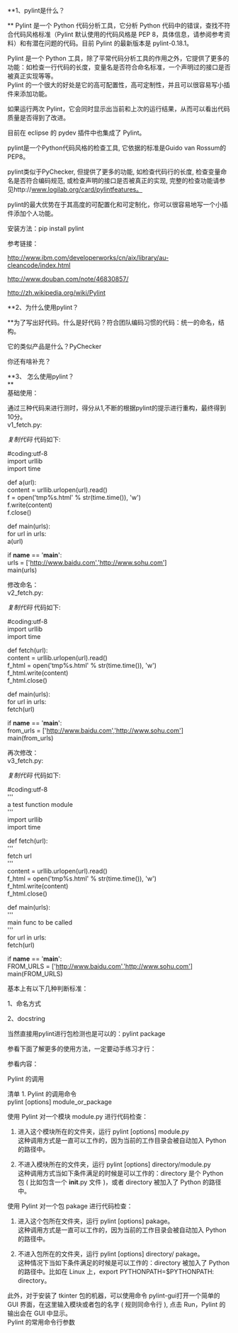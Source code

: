 **1、pylint是什么？  
  
** Pylint 是一个 Python 代码分析工具，它分析 Python 代码中的错误，查找不符合代码风格标准（Pylint 默认使用的代码风格是
PEP 8，具体信息，请参阅参考资料）和有潜在问题的代码。目前 Pylint 的最新版本是 pylint-0.18.1。  
  
Pylint 是一个 Python
工具，除了平常代码分析工具的作用之外，它提供了更多的功能：如检查一行代码的长度，变量名是否符合命名标准，一个声明过的接口是否被真正实现等等。  
Pylint 的一个很大的好处是它的高可配置性，高可定制性，并且可以很容易写小插件来添加功能。  
  
如果运行两次 Pylint，它会同时显示出当前和上次的运行结果，从而可以看出代码质量是否得到了改进。  
  
目前在 eclipse 的 pydev 插件中也集成了 Pylint。  
  
pylint是一个Python代码风格的检查工具, 它依据的标准是Guido van Rossum的PEP8。  
  
pylint类似于PyChecker, 但提供了更多的功能, 如检查代码行的长度, 检查变量命名是否符合编码规范, 或检查声明的接口是否被真正的实现,
完整的检查功能请参见http://www.logilab.org/card/pylintfeatures。  
  
pylint的最大优势在于其高度的可配置化和可定制化，你可以很容易地写一个小插件添加个人功能。  
  
安装方法：pip install pylint  
  
参考链接：  
  
http://www.ibm.com/developerworks/cn/aix/library/au-cleancode/index.html  
  
http://www.douban.com/note/46830857/  
  
http://zh.wikipedia.org/wiki/Pylint  
  
**2、为什么使用pylint？  
  
** ​为了写出好代码。什么是好代码？符合团队编码习惯的代码：统一的命名，结构。  
  
它的类似产品是什么？PyChecker  
  
你还有啥补充？  
  
**3、 怎么使用pylint？  
**  
基础使用：  
  
通过三种代码来进行测时，得分从1,不断的根据pylint的提示进行重构，最终得到10分。  
v1_fetch.py:  

_复制代码_ 代码如下:

  
#coding:utf-8  
import urllib  
import time  
  
def a(url):  
content = urllib.urlopen(url).read()  
f = open('tmp%s.html' % str(time.time()), 'w')  
f.write(content)  
f.close()  
  
def main(urls):  
for url in urls:  
a(url)  
  
if __name__ == '__main__':  
urls = ['http://www.baidu.com','http://www.sohu.com']  
main(urls)  

  
修改命名：  
v2_fetch.py:  

_复制代码_ 代码如下:

  
#coding:utf-8  
import urllib  
import time  
  
def fetch(url):  
content = urllib.urlopen(url).read()  
f_html = open('tmp%s.html' % str(time.time()), 'w')  
f_html.write(content)  
f_html.close()  
  
def main(urls):  
for url in urls:  
fetch(url)  
  
if __name__ == '__main__':  
from_urls = ['http://www.baidu.com','http://www.sohu.com']  
main(from_urls)  

  
再次修改：  
v3_fetch.py:  

_复制代码_ 代码如下:

  
#coding:utf-8  
'''  
a test function module  
'''  
import urllib  
import time  
  
def fetch(url):  
'''  
fetch url  
'''  
content = urllib.urlopen(url).read()  
f_html = open('tmp%s.html' % str(time.time()), 'w')  
f_html.write(content)  
f_html.close()  
  
def main(urls):  
'''  
main func to be called  
'''  
for url in urls:  
fetch(url)  
  
if __name__ == '__main__':  
FROM_URLS = ['http://www.baidu.com','http://www.sohu.com']  
main(FROM_URLS)  

  
基本上有以下几种判断标准：  
  
1、命名方式  
  
2、docstring  
  
当然直接用pylint进行包检测也是可以的：pylint package  
  
参看下面了解更多的使用方法，一定要动手练习才行：  
  
参看内容：  
  
Pylint 的调用  
  
清单 1. Pylint 的调用命令  
pylint [options] module_or_package  
  
使用 Pylint 对一个模块 module.py 进行代码检查：  
1. 进入这个模块所在的文件夹，运行 pylint [options] module.py   
这种调用方式是一直可以工作的，因为当前的工作目录会被自动加入 Python 的路径中。  
  
2. 不进入模块所在的文件夹，运行 pylint [options] directory/module.py   
这种调用方式当如下条件满足的时候是可以工作的：directory 是个 Python 包 ( 比如包含一个 __init__.py 文件 )，或者
directory 被加入了 Python 的路径中。  
  
使用 Pylint 对一个包 pakage 进行代码检查：  
1. 进入这个包所在文件夹，运行 pylint [options] pakage。   
这种调用方式是一直可以工作的，因为当前的工作目录会被自动加入 Python 的路径中。  
  
2. 不进入包所在的文件夹，运行 pylint [options] directory/ pakage。   
这种情况下当如下条件满足的时候是可以工作的：directory 被加入了 Python 的路径中。比如在 Linux 上，export
PYTHONPATH=$PYTHONPATH: directory。  
  
此外，对于安装了 tkinter 包的机器，可以使用命令 pylint-gui打开一个简单的 GUI 界面，在这里输入模块或者包的名字 ( 规则同命令行
), 点击 Run，Pylint 的输出会在 GUI 中显示。  
Pylint 的常用命令行参数  

